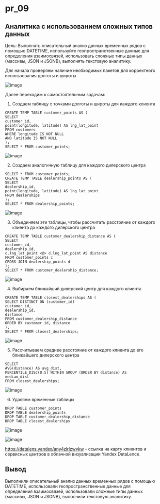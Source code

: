 # pr_09
## Аналитика с использованием сложных типов данных ##
Цель:
Выполнять описательный анализ данных временных рядов с
помощью DATETIME, используйте геопространственные данные для определения
взаимосвязей, использовать сложные типы данных (массивы, JSON и
JSONB), выполнять текстовую аналитику.

Для начала проверяем наличие необходимых пакетов для корректного использования долготы и широты

![image](https://github.com/user-attachments/assets/08fcb493-afdb-4404-96f8-47548206627d)

Далее переходим к самостоятельным задачам:
1. Создаем таблицу с точками долготы и широты для каждого клиента
```
CREATE TEMP TABLE customer_points AS (
SELECT
customer_id,
point(longitude, latitude) AS lng_lat_point
FROM customers
WHERE longitude IS NOT NULL
AND latitude IS NOT NULL
);
SELECT * FROM customer_points;
```
![image](https://github.com/user-attachments/assets/8ce95120-510e-48e8-a0d7-e6eab1842b37)

2. Создаем аналогичную таблицу для каждого дилерского центра
```
SELECT * FROM customer_points;
CREATE TEMP TABLE dealership_points AS (
SELECT
dealership_id,
point(longitude, latitude) AS lng_lat_point
FROM dealerships
);
SELECT * FROM dealership_points;
```
![image](https://github.com/user-attachments/assets/09b9050a-aa85-4f48-8fad-bca66153a1e7)

3. Объединяем эти таблицы, чтобы рассчитать расстояние от каждого клиента до каждого дилерского центра
```
CREATE TEMP TABLE customer_dealership_distance AS (
SELECT
customer_id,
dealership_id,
c.lng_lat_point <@> d.lng_lat_point AS distance
FROM customer_points c
CROSS JOIN dealership_points d
);
SELECT * FROM customer_dealership_distance;
```
![image](https://github.com/user-attachments/assets/52059aa9-df9a-4cbe-8246-c7f5d25273cf)

4. Выбираем ближайший дилерский центр для каждого клиента
```
CREATE TEMP TABLE closest_dealerships AS (
SELECT DISTINCT ON (customer_id)
customer_id,
dealership_id,
distance
FROM customer_dealership_distance
ORDER BY customer_id, distance
);
SELECT * FROM closest_dealerships;
```
![image](https://github.com/user-attachments/assets/4506788b-f2cc-4f0f-a79f-f370ab424a0c)

5. Рассчитываем среднее расстояние от каждого клиента до его ближайшего дилерского центра
```
SELECT
AVG(distance) AS avg_dist,
PERCENTILE_DISC(0.5) WITHIN GROUP (ORDER BY distance) AS
median_dist
FROM closest_dealerships;
```
![image](https://github.com/user-attachments/assets/c0421268-5512-489d-b76a-f28cc5fbb0c6)

6. Удаляем временные таблицы
```
DROP TABLE customer_points
DROP TABLE dealership_points
DROP TABLE customer_dealership_distance
DROP TABLE closest_dealerships
```
![image](https://github.com/user-attachments/assets/daa94abb-6f15-4f43-8129-644c3e9c9696)

![image](https://github.com/user-attachments/assets/236903d0-6341-40f6-97d7-786a4403e8b6)

https://datalens.yandex/any4zlrlzwvkw - ссылка на карту клиентов и сервисных центров в облачной визуализации Yandex DataLence.

## Вывод ##
Выполнили описательный анализ данных временных рядов с
помощью DATETIME, использовали геопространственные данные для определения
взаимосвязей, использовали сложные типы данных (массивы, JSON и
JSONB), выполнили текстовую аналитику.
